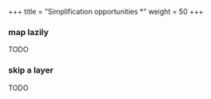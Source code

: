 +++
title = "Simplification opportunities *"
weight = 50
+++

### map lazily

TODO

### skip a layer

TODO
